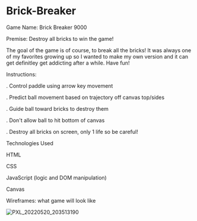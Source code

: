 # Brick-Breaker

Game Name: Brick Breaker 9000

Premise: Destroy all bricks to win the game!

The goal of the game is of course, to break all the bricks! 
It was always one of my favorites growing up so I wanted to make my own version and it can get definitley get addicting after a while. Have fun!


Instructions:

. Control paddle using arrow key movement

. Predict ball movement based on trajectory off canvas top/sides

. Guide ball toward bricks to destroy them

. Don't allow ball to hit bottom of canvas

. Destroy all bricks on screen, only 1 life so be careful!

Technologies Used

HTML

CSS

JavaScript (logic and DOM manipulation)

Canvas 

Wireframes:
what game will look like

![PXL_20220520_203513190](https://user-images.githubusercontent.com/102341554/169607056-c7db7766-87ab-4b04-8ffd-884e0a9252a5.jpg)

